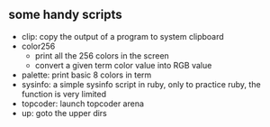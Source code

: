 ## some handy scripts

*	clip: copy the output of a program to system clipboard
*	color256
	*	print all the 256 colors in the screen
	*	convert a given term color value into RGB value
*	palette: print basic 8 colors in term
*	sysinfo: a simple sysinfo script in ruby, only to practice ruby, the function is very limited
*	topcoder: launch topcoder arena
*	up: goto the upper dirs
